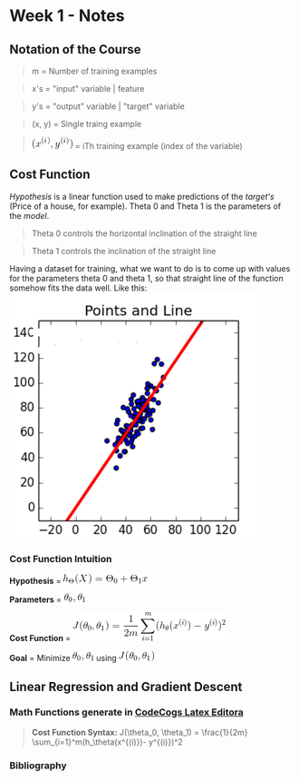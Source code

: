 # Week 1 - Notes


## Notation of the Course

> m   = Number of training examples

> x's = "input" variable | feature

> y's = "output" variable | "target" variable

> (x, y) = Single traing example

> ![formula](https://github.com/akliemke/dailylog/blob/master/2018/MLCoursera/Week%201/images/CodeCogsEqn2.gif) = iTh training example (index of the variable)

## Cost Function

*Hypothesis* is a linear function used to make predictions of the *target's* (Price of a house, for example). 
Theta 0 and Theta 1 is the parameters of the *model*.

> Theta 0 controls the horizontal inclination of the straight line 

> Theta 1 controls the inclination of the straight line

Having a dataset for training, what we want to do is to come up with values for the parameters theta 0 and theta 1, so that straight line of the function somehow fits the data well. Like this:
![Straight Line](https://github.com/akliemke/dailylog/blob/master/2018/MLCoursera/Week%201/images/straight_line_fit.PNG)
### Cost Function Intuition  

**Hypothesis** = ![Hypothesis](https://github.com/akliemke/dailylog/blob/master/2018/MLCoursera/Week%201/images/CodeCogsEqn.gif)

**Parameters** = ![Parameters](https://github.com/akliemke/dailylog/blob/master/2018/MLCoursera/Week%201/images/theta_0_theta_1.gif)

**Cost Function** = ![Cost Function](https://github.com/akliemke/dailylog/blob/master/2018/MLCoursera/Week%201/images/costa_function.gif)

**Goal** = Minimize ![Theta0_Theta1](https://github.com/akliemke/dailylog/blob/master/2018/MLCoursera/Week%201/images/theta_0_theta_1.gif) using  ![J_Function](https://github.com/akliemke/dailylog/blob/master/2018/MLCoursera/Week%201/images/J_function.gif)


## Linear Regression and Gradient Descent




### Math Functions generate in [CodeCogs Latex Editora](https://www.codecogs.com/latex/eqneditor.php)

> **Cost Function Syntax:** J(\theta_0, \theta_1) = \frac{1}{2m} \sum_{i=1}^m(h_\theta(x^{(i)})- y^{(i)})^2 

### Bibliography